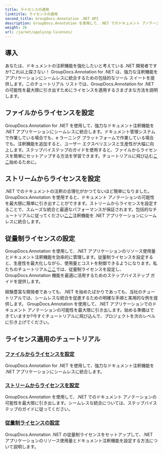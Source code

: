```yaml
---
title: ライセンスの適用
linktitle: ライセンスの適用
second_title: GroupDocs.Annotation .NET API
description: GroupDocs.Annotation を使用して、.NET でのドキュメント アノテーションの可能性を最大限に引き出します。シームレスな統合については、段階的なチュートリアルに従ってください。
weight: 26
url: /ja/net/applying-licenses/
---
```

## 導入

あなたは、ドキュメントの注釈機能を強化したいと考えている .NET 開発者ですか?これ以上探さない！ GroupDocs.Annotation for .NET は、強力な注釈機能をアプリケーションにシームレスに統合するための包括的なツール スイートを提供します。このチュートリアル リストでは、GroupDocs.Annotation for .NET の可能性を最大限に引き出すためにライセンスを適用するさまざまな方法を説明します。

## ファイルからライセンスを設定
GroupDocs.Annotation for .NET を使用して、強力なドキュメント注釈機能を .NET アプリケーションにシームレスに統合します。ドキュメント管理システムで作業している場合でも、e ラーニング プラットフォームで作業している場合でも、注釈機能を追加すると、ユーザー エクスペリエンスと生産性が大幅に向上します。ステップバイステップのガイドを使用すると、ファイルからライセンスを簡単にセットアップする方法を学習できます。チュートリアルに飛び込む[ここ](./set-license-from-file/)始めるために。

## ストリームからライセンスを設定
.NET でのドキュメントの注釈の合理化がかつてないほど簡単になりました。 GroupDocs.Annotation を使用すると、ドキュメント アノテーションの可能性を最大限に簡単に引き出すことができます。ストリームからライセンスを設定することで、スムーズな統合と最適なパフォーマンスが保証されます。包括的なチュートリアルに従ってください[ここ](./set-license-from-stream/)注釈機能を .NET アプリケーションにシームレスに統合します。

## 従量制ライセンスの設定
GroupDocs.Annotation を使用して、.NET アプリケーションのリソース使用量とドキュメント注釈機能を効率的に管理します。従量制ライセンスを設定すると、生産性を最大化しながら、使用量とコストを制御できるようになります。私たちのチュートリアル[ここ](./set-metered-license/)では、従量制ライセンスを設定し、GroupDocs.Annotation 機能を最適に活用するためのステップバイステップ ガイドを提供します。

経験豊富な開発者であっても、.NET を始めたばかりであっても、当社のチュートリアルでは、シームレスな統合を促進するための明確な手順と実用的な例を提供します。 GroupDocs.Annotation を使用して、.NET アプリケーションでのドキュメント アノテーションの可能性を最大限に引き出します。始める準備はできていますか?今すぐチュートリアルに飛び込んで、プロジェクトを次のレベルに引き上げてください。

## ライセンス適用のチュートリアル
### [ファイルからライセンスを設定](./set-license-from-file/)
GroupDocs.Annotation for .NET を使用して、強力なドキュメント注釈機能を .NET アプリケーションにシームレスに統合します。
### [ストリームからライセンスを設定](./set-license-from-stream/)
GroupDocs.Annotation を使用して、.NET でのドキュメント アノテーションの可能性を最大限に引き出します。シームレスな統合については、ステップバイステップのガイドに従ってください。
### [従量制ライセンスの設定](./set-metered-license/)
GroupDocs.Annotation .NET の従量制ライセンスをセットアップして、.NET アプリケーションのリソース使用量とドキュメント注釈機能を設定する方法について説明します。